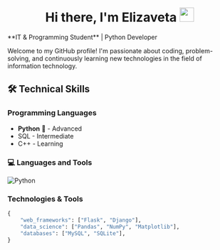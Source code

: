 <h1 align="center">Hi there, I'm Elizaveta
<img src="https://github.com/blackcater/blackcater/raw/main/images/Hi.gif" height="32"/></h1>
**IT & Programming Student** | Python Developer

Welcome to my GitHub profile! I'm passionate about coding, problem-solving, and continuously learning new technologies in the field of information technology.

## 🛠 Technical Skills

### **Programming Languages**
- **Python** 🐍 - Advanced
- SQL - Intermediate
- C++ - Learning


### 💻 Languages and Tools

![Python](https://img.shields.io/badge/python-3670A0?style=for-the-badge&logo=python&logoColor=ffdd54)


### **Technologies & Tools**
```python
{
    "web_frameworks": ["Flask", "Django"],
    "data_science": ["Pandas", "NumPy", "Matplotlib"],
    "databases": ["MySQL", "SQLite"],
}

